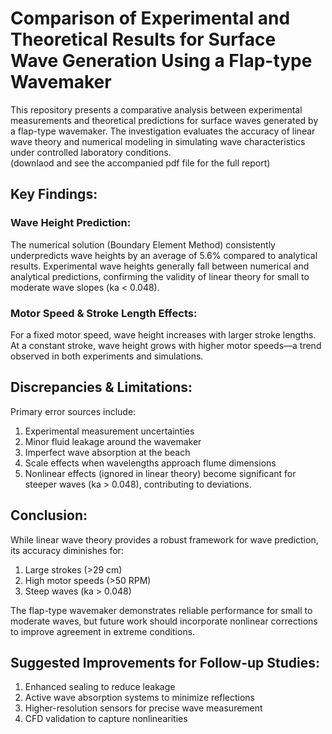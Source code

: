# Comparison of Experimental and Theoretical Results for Surface Wave Generation Using a Flap-type Wavemaker
This repository presents a comparative analysis between experimental measurements and theoretical predictions for surface waves generated by a flap-type wavemaker. The investigation evaluates the accuracy of linear wave theory and numerical modeling in simulating wave characteristics under controlled laboratory conditions.  
(downlaod  and see the accompanied pdf file for the full report)

## Key Findings:
### Wave Height Prediction:
The numerical solution (Boundary Element Method) consistently underpredicts wave heights by an average of 5.6% compared to analytical results.
Experimental wave heights generally fall between numerical and analytical predictions, confirming the validity of linear theory for small to moderate wave slopes (ka < 0.048).

### Motor Speed & Stroke Length Effects:
For a fixed motor speed, wave height increases with larger stroke lengths.  
At a constant stroke, wave height grows with higher motor speeds—a trend observed in both experiments and simulations.

## Discrepancies & Limitations:
Primary error sources include:  
1. Experimental measurement uncertainties
2. Minor fluid leakage around the wavemaker
3. Imperfect wave absorption at the beach
4. Scale effects when wavelengths approach flume dimensions
5. Nonlinear effects (ignored in linear theory) become significant for steeper waves (ka > 0.048), contributing to deviations.

## Conclusion:
While linear wave theory provides a robust framework for wave prediction, its accuracy diminishes for:
1. Large strokes (>29 cm)
2. High motor speeds (>50 RPM)
3. Steep waves (ka > 0.048)

The flap-type wavemaker demonstrates reliable performance for small to moderate waves, but future work should incorporate nonlinear corrections to improve agreement in extreme conditions.

## Suggested Improvements for Follow-up Studies:
1. Enhanced sealing to reduce leakage  
2. Active wave absorption systems to minimize reflections
3. Higher-resolution sensors for precise wave measurement
4. CFD validation to capture nonlinearities
